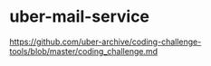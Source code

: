 # uber-mail-service
https://github.com/uber-archive/coding-challenge-tools/blob/master/coding_challenge.md
